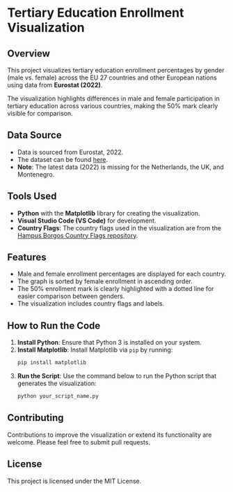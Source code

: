 # Tertiary Education Enrollment Visualization

## Overview

This project visualizes tertiary education enrollment percentages by gender (male vs. female) across the EU 27 countries and other European nations using data from **Eurostat (2022)**.

The visualization highlights differences in male and female participation in tertiary education across various countries, making the 50% mark clearly visible for comparison.

## Data Source

- Data is sourced from Eurostat, 2022.
- The dataset can be found [here](https://ec.europa.eu/eurostat/databrowser/view/educ_uoe_enrt03__custom_13017565/default/table).
- **Note**: The latest data (2022) is missing for the Netherlands, the UK, and Montenegro.

## Tools Used

- **Python** with the **Matplotlib** library for creating the visualization.
- **Visual Studio Code (VS Code)** for development.
- **Country Flags**: The country flags used in the visualization are from the [Hampus Borgos Country Flags repository](https://github.com/hampusborgos/country-flags).

## Features

- Male and female enrollment percentages are displayed for each country.
- The graph is sorted by female enrollment in ascending order.
- The 50% enrollment mark is clearly highlighted with a dotted line for easier comparison between genders.
- The visualization includes country flags and labels.

## How to Run the Code

1. **Install Python**: Ensure that Python 3 is installed on your system.
2. **Install Matplotlib**: Install Matplotlib via `pip` by running:
    ```bash
    pip install matplotlib
    ```
3. **Run the Script**: Use the command below to run the Python script that generates the visualization:
    ```bash
    python your_script_name.py
    ```

## Contributing

Contributions to improve the visualization or extend its functionality are welcome. Please feel free to submit pull requests.

## License

This project is licensed under the MIT License.
